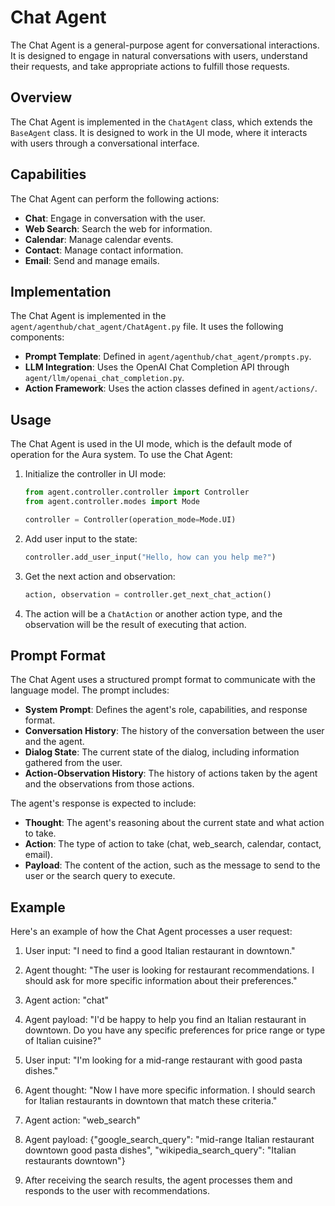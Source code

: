 # Chat Agent

The Chat Agent is a general-purpose agent for conversational interactions. It is designed to engage in natural conversations with users, understand their requests, and take appropriate actions to fulfill those requests.

## Overview

The Chat Agent is implemented in the `ChatAgent` class, which extends the `BaseAgent` class. It is designed to work in the UI mode, where it interacts with users through a conversational interface.

## Capabilities

The Chat Agent can perform the following actions:

- **Chat**: Engage in conversation with the user.
- **Web Search**: Search the web for information.
- **Calendar**: Manage calendar events.
- **Contact**: Manage contact information.
- **Email**: Send and manage emails.

## Implementation

The Chat Agent is implemented in the `agent/agenthub/chat_agent/ChatAgent.py` file. It uses the following components:

- **Prompt Template**: Defined in `agent/agenthub/chat_agent/prompts.py`.
- **LLM Integration**: Uses the OpenAI Chat Completion API through `agent/llm/openai_chat_completion.py`.
- **Action Framework**: Uses the action classes defined in `agent/actions/`.

## Usage

The Chat Agent is used in the UI mode, which is the default mode of operation for the Aura system. To use the Chat Agent:

1. Initialize the controller in UI mode:
   ```python
   from agent.controller.controller import Controller
   from agent.controller.modes import Mode

   controller = Controller(operation_mode=Mode.UI)
   ```

2. Add user input to the state:
   ```python
   controller.add_user_input("Hello, how can you help me?")
   ```

3. Get the next action and observation:
   ```python
   action, observation = controller.get_next_chat_action()
   ```

4. The action will be a `ChatAction` or another action type, and the observation will be the result of executing that action.

## Prompt Format

The Chat Agent uses a structured prompt format to communicate with the language model. The prompt includes:

- **System Prompt**: Defines the agent's role, capabilities, and response format.
- **Conversation History**: The history of the conversation between the user and the agent.
- **Dialog State**: The current state of the dialog, including information gathered from the user.
- **Action-Observation History**: The history of actions taken by the agent and the observations from those actions.

The agent's response is expected to include:

- **Thought**: The agent's reasoning about the current state and what action to take.
- **Action**: The type of action to take (chat, web_search, calendar, contact, email).
- **Payload**: The content of the action, such as the message to send to the user or the search query to execute.

## Example

Here's an example of how the Chat Agent processes a user request:

1. User input: "I need to find a good Italian restaurant in downtown."

2. Agent thought: "The user is looking for restaurant recommendations. I should ask for more specific information about their preferences."

3. Agent action: "chat"

4. Agent payload: "I'd be happy to help you find an Italian restaurant in downtown. Do you have any specific preferences for price range or type of Italian cuisine?"

5. User input: "I'm looking for a mid-range restaurant with good pasta dishes."

6. Agent thought: "Now I have more specific information. I should search for Italian restaurants in downtown that match these criteria."

7. Agent action: "web_search"

8. Agent payload: {"google_search_query": "mid-range Italian restaurant downtown good pasta dishes", "wikipedia_search_query": "Italian restaurants downtown"}

9. After receiving the search results, the agent processes them and responds to the user with recommendations.